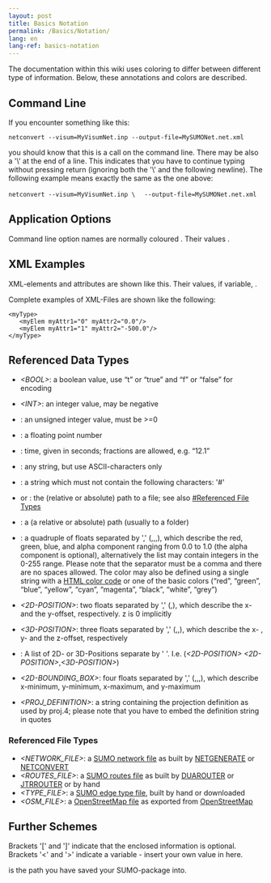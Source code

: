```yaml
---
layout: post
title: Basics Notation
permalink: /Basics/Notation/
lang: en
lang-ref: basics-notation
---
```


The documentation within this wiki uses coloring to differ between different type of information. Below, these annotations and colors are described.

Command Line
------------

If you encounter something like this:

`netconvert --visum=MyVisumNet.inp --output-file=MySUMONet.net.xml`

you should know that this is a call on the command line. There may be also a '\\' at the end of a line. This indicates that you have to continue typing without pressing return (ignoring both the '\\' and the following newline). The following example means exactly the same as the one above:

`netconvert --visum=MyVisumNet.inp \`
`  --output-file=MySUMONet.net.xml`

Application Options
-------------------

Command line option names are normally coloured . Their values .

XML Examples
------------

XML-elements and attributes are shown <span class="inlxml">like this</span>. Their values, if variable, <span class="inlxml">*<LIKE THIS>*</span>.

Complete examples of XML-Files are shown like the following:

    <myType>
       <myElem myAttr1="0" myAttr2="0.0"/>
       <myElem myAttr1="1" myAttr2="-500.0"/>
    </myType>

Referenced Data Types
---------------------

-   *&lt;BOOL&gt;*: a boolean value, use “t” or “true” and “f” or “false” for encoding
-   *&lt;INT&gt;*: an integer value, may be negative
-   *<UINT>*: an unsigned integer value, must be &gt;=0
-   *<FLOAT>*: a floating point number
-   *<TIME>*: time, given in seconds; fractions are allowed, e.g. “12.1”
-   *<STRING>*: any string, but use ASCII-characters only
-   *<ID>*: a string which must not contain the following characters: '\#'

-   *<FILE>* or *<FILENAME>*: the (relative or absolute) path to a file; see also [\#Referenced File Types](/#Referenced_File_Types "wikilink")
-   *<PATH>*: a (a relative or absolute) path (usually to a folder)
-   *<COLOR>*: a quadruple of floats separated by ',' (*<FLOAT>*,*<FLOAT>*,*<FLOAT>*,*<FLOAT>*), which describe the red, green, blue, and alpha component ranging from 0.0 to 1.0 (the alpha component is optional), alternatively the list may contain integers in the 0-255 range. Please note that the separator must be a comma and there are no spaces allowed. The color may also be defined using a single string with a [HTML color code](http://en.wikipedia.org/wiki/Web_colors#Hex_triplet) or one of the basic colors (“red”, “green”, “blue”, “yellow”, “cyan”, “magenta”, “black”, “white”, “grey”)
-   *&lt;2D-POSITION&gt;*: two floats separated by ',' (*<FLOAT>*,*<FLOAT>*), which describe the x- and the y-offset, respectively. z is 0 implicitly
-   *&lt;3D-POSITION&gt;*: three floats separated by ',' (*<FLOAT>*,*<FLOAT>*,*<FLOAT>*), which describe the x- , y- and the z-offset, respectively
-   *<POSITION-VECTOR>*: A list of 2D- or 3D-Positions separate by ' '. I.e. (*&lt;2D-POSITION&gt;* *&lt;2D-POSITION&gt;*,*&lt;3D-POSITION&gt;*)
-   *&lt;2D-BOUNDING_BOX&gt;*: four floats separated by ',' (*<FLOAT>*,*<FLOAT>*,*<FLOAT>*,*<FLOAT>*), which describe x-minimum, y-minimum, x-maximum, and y-maximum
-   *<PROJ_DEFINITION>*: a string containing the projection definition as used by proj.4; please note that you have to embed the definition string in quotes

### Referenced File Types

-   *<NETWORK_FILE>*: a [SUMO network file](/Networks/SUMO_Road_Networks "wikilink") as built by [NETGENERATE](/NETGENERATE "wikilink") or [NETCONVERT](/NETCONVERT "wikilink")
-   *<ROUTES_FILE>*: a [SUMO routes file](/Definition_of_Vehicles,_Vehicle_Types,_and_Routes "wikilink") as built by [DUAROUTER](/DUAROUTER "wikilink") or [JTRROUTER](/JTRROUTER "wikilink") or by hand
-   *<TYPE_FILE>*: a [SUMO edge type file](/SUMO_edge_type_file "wikilink"), built by hand or downloaded
-   *<OSM_FILE>*: a [OpenStreetMap file](/OpenStreetMap_file "wikilink") as exported from [OpenStreetMap](http://www.openstreetmap.org/)

Further Schemes
---------------

Brackets '\[' and '\]' indicate that the enclosed information is optional. Brackets '&lt;' and '&gt;' indicate a variable - insert your own value in here.

is the path you have saved your SUMO-package into.
